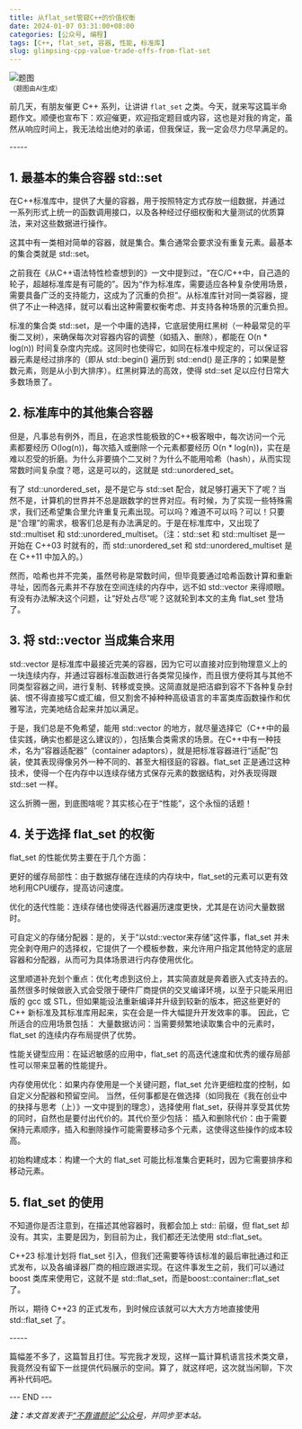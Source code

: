 ```yaml
---
title: 从flat_set管窥C++的价值权衡
date: 2024-01-07 03:31:00+08:00
categories: [公众号, 编程]
tags: [C++, flat_set, 容器, 性能, 标准库]
slug: glimpsing-cpp-value-trade-offs-from-flat-set
---
```


<div class="p-3 text-center">
  <img class="img-fluid" src="/images/2024/0107/01.png" alt="题图" style="max-width:640px">
  <div><small>（题图由AI生成）</small></div>
</div>

前几天，有朋友催更 C++ 系列，让讲讲 `flat_set` 之类。今天，就来写这篇半命题作文。顺便也宣布下：欢迎催更，欢迎指定题目或内容，这也是对我的肯定，虽然从响应时间上，我无法给出绝对的承诺，但我保证，我一定会尽力尽早满足的。

<div class="p-3 text-center">-----</div>

## 1. 最基本的集合容器 std::set

在C++标准库中，提供了大量的容器，用于按照特定方式存放一组数据，并通过一系列形式上统一的函数调用接口，以及各种经过仔细权衡和大量测试的优质算法，来对这些数据进行操作。

这其中有一类相对简单的容器，就是集合。集合通常会要求没有重复元素。最基本的集合类就是 std::set。

之前我在《从C++语法特性检查想到的》一文中提到过，“在C/C++中，自己造的轮子，超越标准库是有可能的”。因为“作为标准库，需要适应各种复杂使用场景，需要具备广泛的支持能力，这成为了沉重的负担”。从标准库针对同一类容器，提供了不止一种选择，就可以看出这种需要权衡考虑、并支持各种场景的沉重负担。

标准的集合类 std::set，是一个中庸的选择，它底层使用红黑树（一种最常见的平衡二叉树），来确保每次对容器内容的调整（如插入、删除），都能在 O(n * log(n)) 时间复杂度内完成。这同时也使得它，如同在标准中规定的，可以保证容器元素是经过排序的（即从 std::begin() 遍历到 std::end() 是正序的；如果是整数元素，则是从小到大排序）。红黑树算法的高效，使得 std::set 足以应付日常大多数场景了。

## 2. 标准库中的其他集合容器

但是，凡事总有例外，而且，在追求性能极致的C++极客眼中，每次访问一个元素都要经历 O(log(n))，每次插入或删除一个元素都要经历 O(n * log(n))，实在是难以忍受的折磨。为什么非要搞个二叉树？为什么不能用哈希（hash），从而实现常数时间复杂度？嗯，这是可以的，这就是 std::unordered_set。

有了 std::unordered_set，是不是它与 std::set 配合，就足够打遍天下了呢？当然不是，计算机的世界并不总是跟数学的世界对应。有时候，为了实现一些特殊需求，我们还希望集合里允许重复元素出现。可以吗？难道不可以吗？可以！只要是“合理”的需求，极客们总是有办法满足的。于是在标准库中，又出现了 std::multiset 和 std::unordered_multiset。（注：std::set 和 std::multiset 是一开始在 C++03 时就有的，而 std::unordered_set 和 std::unordered_multiset 是在 C++11 中加入的。）

然而，哈希也并不完美，虽然号称是常数时间，但毕竟要通过哈希函数计算和重新寻址，因而各元素并不存放在空间连续的内存中，远不如 std::vector 来得顺眼。有没有办法解决这个问题，让“好处占尽”呢？这就轮到本文的主角 flat_set 登场了。

## 3. 将 std::vector 当成集合来用

std::vector 是标准库中最接近完美的容器，因为它可以直接对应到物理意义上的一块连续内存，并通过容器标准函数进行各类常见操作，而且很方便将其与其他不同类型容器之间，进行复制、转移或变换。这简直就是把洁癖到容不下各种复杂封装、恨不得直接写C或汇编，但又割舍不掉种种高级语言的丰富类库函数操作和优雅写法，完美地结合起来并加以满足。

于是，我们总是不免希望，能用 std::vector 的地方，就尽量选择它（C++中的最佳实践，确实也都是这么建议的），包括集合类需求的场景。在C++中有一种技术，名为“容器适配器”（container adaptors），就是把标准容器进行“适配”包装，使其表现得像另外一种不同的、甚至大相径庭的容器。flat_set 正是通过这种技术，使得一个在内存中以连续存储方式保存元素的数据结构，对外表现得跟 std::set 一样。

这么折腾一圈，到底图啥呢？其实核心在于“性能”，这个永恒的话题！

## 4. 关于选择 flat_set 的权衡

flat_set 的性能优势主要在于几个方面：

更好的缓存局部性：由于数据存储在连续的内存块中，flat_set的元素可以更有效地利用CPU缓存，提高访问速度。

优化的迭代性能：连续存储也使得迭代器遍历速度更快，尤其是在访问大量数据时。

可自定义的存储分配器：是的，关于“以std::vector来存储”这件事，flat_set 并未完全剥夺用户的选择权，它提供了一个模板参数，来允许用户指定其他特定的底层容器和分配器，从而可为具体场景进行内存使用优化。


这里顺道补充划个重点：优化考虑到这份上，其实简直就是奔着嵌入式支持去的。虽然很多时候做嵌入式会受限于硬件厂商提供的交叉编译环境，以至于只能采用旧版的 gcc 或 STL，但如果能设法重新编译并升级到较新的版本，把这些更好的 C++ 新标准及其标准库用起来，实在会是一件大幅提升开发效率的事。
因此，它所适合的应用场景包括：
大量数据访问：当需要频繁地读取集合中的元素时，flat_set 的连续内存布局提供了优势。

性能关键型应用：在延迟敏感的应用中，flat_set 的高迭代速度和优秀的缓存局部性可以带来显著的性能提升。

内存使用优化：如果内存使用是一个关键问题，flat_set 允许更细粒度的控制，如自定义分配器和预留空间。
当然，任何事都是在做选择（如同我在《我在创业中的抉择与思考（上）》一文中提到的理念），选择使用 flat_set，获得并享受其优势的同时，自然也是要付出代价的。其代价至少包括：
插入和删除代价：由于需要保持元素顺序，插入和删除操作可能需要移动多个元素，这使得这些操作的成本较高。

初始构建成本：构建一个大的 flat_set 可能比标准集合更耗时，因为它需要排序和移动元素。

## 5. flat_set 的使用

不知道你是否注意到，在描述其他容器时，我都会加上 std:: 前缀，但 flat_set 却没有。其实，主要是因为，到目前为止，我们都还无法使用 std::flat_set。

C++23 标准计划将 flat_set 引入，但我们还需要等待该标准的最后审批通过和正式发布，以及各编译器厂商的相应跟进实现。在这件事发生之前，我们可以通过 boost 类库来使用它，这就不是 std::flat_set，而是boost::container::flat_set 了。

所以，期待 C++23 的正式发布，到时候应该就可以大大方方地直接使用 std::flat_set 了。

<div class="p-3 text-center">-----</div>

篇幅差不多了，这篇暂且打住。写完我才发现，这样一篇计算机语言技术类文章，我竟然没有留下一丝提供代码展示的空间。算了，就这样吧，这次就当闲聊，下次再补代码吧。

<div class="p-5 text-center">--- END ---</div>

<i><b>注：</b>本文首发表于[“不靠谱颜论”公众号](https://mp.weixin.qq.com/s/_twaQTKqC6p2Pc8c8qrLKA)，并同步至本站。</i>
